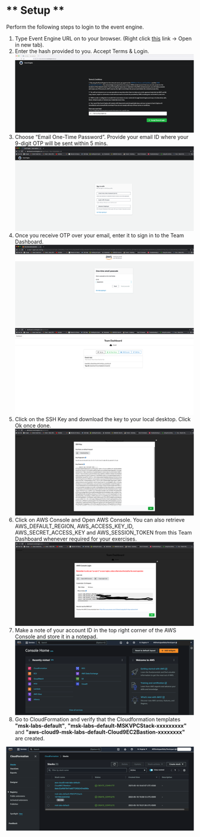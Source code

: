# ** Setup **

Perform the following steps to login to the event engine.

1. Type Event Engine URL on to your browser. (Right click [this](https://dashboard.eventengine.run/login) link -> Open in new tab).
2. Enter the hash provided to you. Accept Terms & Login.
![Setup - 1](images/setup-1.png)
3. Choose “Email One-Time Password”. Provide your email ID where your 9-digit OTP will be sent within 5 mins.
![Setup - 2](images/setup-2.png)
4. Once you receive OTP over your email, enter it to sign in to the Team Dashboard.
![Setup - 3](images/setup-3.png)
![Setup - 4](images/setup-4.png)
5. Click on the SSH Key and download the key to your local desktop. Click Ok once done.
![Setup - 5](images/setup-5.png)
6. Click on AWS Console and Open AWS Console. You can also retrieve AWS_DEFAULT_REGION, AWS_ACCESS_KEY_ID, AWS_SECRET_ACCESS_KEY and AWS_SESSION_TOKEN from this Team Dashboard whenever required for your exercises.
![Setup - 6](images/setup-6.png)
7. Make a note of your account ID in the top right corner of the AWS Console and store it in a notepad.
![Setup - 7](images/setup-7.png)
8. Go to CloudFormation and verify that the Cloudformation templates **"msk-labs-default"**, **"msk-labs-default-MSKVPCStack-xxxxxxxxx"** and **"aws-cloud9-msk-labs-default-Cloud9EC2Bastion-xxxxxxxx"** are created.

![Setup - 8](images/setup-8.png)
